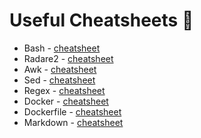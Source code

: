 # Useful Cheatsheets :page_facing_up:

 * Bash - <a href="https://devhints.io/bash" target="_blank">cheatsheet</a>
 * Radare2 - <a href="https://exploitwriteup.com/radare2-cheatsheet/#Refactoring" target="_blank">cheatsheet</a>
 * Awk - <a href="https://www.shortcutfoo.com/app/dojos/awk/cheatsheet" target="_blank">cheatsheet</a>
 * Sed - <a href="https://quickref.me/sed" target="_blank">cheatsheet</a>
 * Regex - <a href="https://quickref.me/regex" target="_blank">cheatsheet</a>
 * Docker - <a href="https://quickref.me/docker" target="_blank">cheatsheet</a>
 * Dockerfile - <a href="https://lzone.de/cheat-sheet/Dockerfile" target="_blank">cheatsheet</a>
 * Markdown - <a href="https://readme.directual.com/data/data-types/markdown-cheatsheet" target="_blank">cheatsheet</a>

